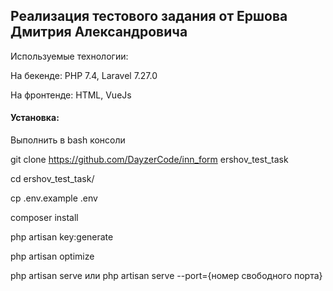 ## Реализация тестового задания от Ершова Дмитрия Александровича
Используемые технологии:

На бекенде:
PHP 7.4,
Laravel 7.27.0

На фронтенде:
HTML,
VueJs 

#### Установка:

Выполнить в bash консоли

git clone https://github.com/DayzerCode/inn_form ershov_test_task

cd ershov_test_task/

cp .env.example .env

composer install

php artisan key:generate

php artisan optimize

php artisan serve или php artisan serve --port={номер свободного порта}
